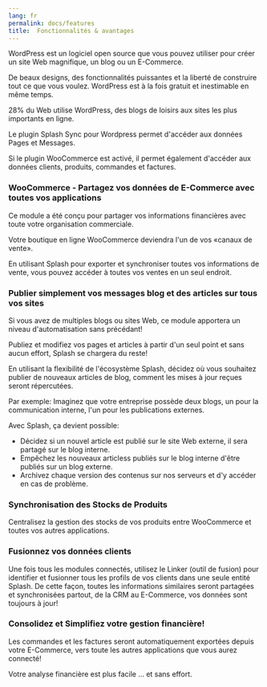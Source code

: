 ```yaml
---
lang: fr
permalink: docs/features
title:  Fonctionnalités & avantages
---
```


WordPress est un logiciel open source que vous pouvez utiliser pour créer un site Web magnifique, un blog ou un E-Commerce.

De beaux designs, des fonctionnalités puissantes et la liberté de construire tout ce que vous voulez. WordPress est à la fois gratuit et inestimable en même temps.

28% du Web utilise WordPress, des blogs de loisirs aux sites les plus importants en ligne.

Le plugin Splash Sync pour Wordpress permet d'accéder aux données Pages et Messages.

Si le plugin WooCommerce est activé, il permet également d'accéder aux données clients, produits, commandes et factures.

### WooCommerce - Partagez vos données de E-Commerce avec toutes vos applications

Ce module a été conçu pour partager vos informations financières avec toute votre organisation commerciale.

Votre boutique en ligne WooCommerce deviendra l'un de vos «canaux de vente».

En utilisant Splash pour exporter et synchroniser toutes vos informations de vente, vous pouvez accéder à toutes vos ventes en un seul endroit.

### Publier simplement vos messages blog et des articles sur tous vos sites

Si vous avez de multiples blogs ou sites Web, ce module apportera un niveau d'automatisation sans précédant! 

Publiez et modifiez vos pages et articles à partir d'un seul point et sans aucun effort, Splash se chargera du reste!

En utilisant la flexibilité de l'écosystème Splash, décidez où vous souhaitez publier de nouveaux articles de blog, comment les mises à jour reçues seront répercutées.

Par exemple: Imaginez que votre entreprise possède deux blogs, un pour la communication interne, l'un pour les publications externes. 

Avec Splash, ça devient possible:

- Décidez si un nouvel article est publié sur le site Web externe, il sera partagé sur le blog interne.
- Empêchez les nouveaux articless publiés sur le blog interne d'être publiés sur un blog externe.
- Archivez chaque version des contenus sur nos serveurs et d'y accéder en cas de problème.


### Synchronisation des Stocks de Produits

Centralisez la gestion des stocks de vos produits entre WooCommerce et toutes vos autres applications.

### Fusionnez vos données clients

Une fois tous les modules connectés, utilisez le Linker (outil de fusion) pour identifier et fusionner tous les profils de vos clients dans une seule entité Splash.
De cette façon, toutes les informations similaires seront partagées et synchronisées partout, de la CRM au E-Commerce, vos données sont toujours à jour!

### Consolidez et Simplifiez votre gestion financière!

Les commandes et les factures seront automatiquement exportées depuis votre E-Commerce, vers toute les autres applications que vous aurez connecté!

Votre analyse financière est plus facile ... et sans effort.

